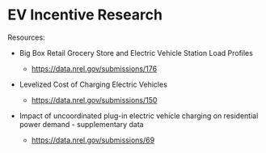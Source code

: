 # EV Incentive Research

Resources:

* Big Box Retail Grocery Store and Electric Vehicle Station Load Profiles
    * https://data.nrel.gov/submissions/176

* Levelized Cost of Charging Electric Vehicles
    * https://data.nrel.gov/submissions/150

* Impact of uncoordinated plug-in electric vehicle charging on residential power demand - supplementary data
    * https://data.nrel.gov/submissions/69